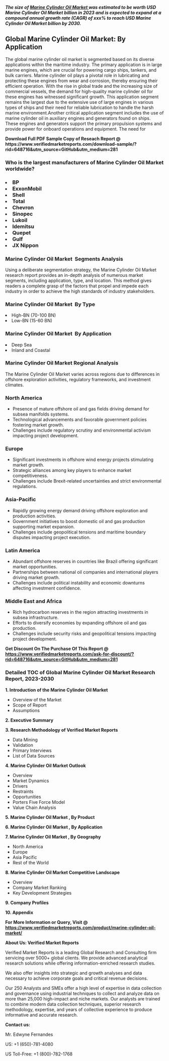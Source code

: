 <p><em><strong>The size of <a href="https://www.verifiedmarketreports.com/download-sample/?rid=648716&utm_source=GitHub&utm_medium=281" target="_blank">Marine Cylinder Oil Market </a> was estimated to be worth USD Marine Cylinder Oil Market billion in 2023 and is expected to expand at a compound annual growth rate (CAGR) of xxx% to reach USD Marine Cylinder Oil Market billion by 2030.</strong></em><br /><h2>Global Marine Cylinder Oil Market: By Application</h2><p>The global marine cylinder oil market is segmented based on its diverse applications within the maritime industry. The primary application is in large marine engines, which are crucial for powering cargo ships, tankers, and bulk carriers. Marine cylinder oil plays a pivotal role in lubricating and protecting these engines from wear and corrosion, thereby ensuring their efficient operation. With the rise in global trade and the increasing size of commercial vessels, the demand for high-quality marine cylinder oil for these engines has witnessed significant growth. This application segment remains the largest due to the extensive use of large engines in various types of ships and their need for reliable lubrication to handle the harsh marine environment.Another critical application segment includes the use of marine cylinder oil in auxiliary engines and generators found on ships. These engines and generators support the primary propulsion systems and provide power for onboard operations and equipment. The need for</p><p id="" class=""><strong>Download Full PDF Sample Copy of Reseach Report @ <a target="">https://www.verifiedmarketreports.com/download-sample/?rid=648716&utm_source=GitHub&utm_medium=281</a></strong></p><h3 id="" class="">Who is the largest manufacturers of&nbsp;Marine Cylinder Oil Market worldwide?</h3><h3 class=""></Li><Li>BP</Li><Li> ExxonMobil</Li><Li> Shell</Li><Li> Total</Li><Li> Chevron</Li><Li> Sinopec</Li><Li> Lukoil</Li><Li> Idemitsu</Li><Li> Quepet</Li><Li> Gulf</Li><Li> JX Nippon</h3><h3 id="" class="">Marine Cylinder Oil Market &nbsp;Segments Analysis</h3><p id="" class="">Using a deliberate segmentation strategy, the Marine Cylinder Oil Market research report provides an in-depth analysis of numerous market segments, including application, type, and location. This method gives readers a complete grasp of the factors that propel and impede each industry in order to achieve the high standards of industry stakeholders.</p><h3 id="" class="">Marine Cylinder Oil Market &nbsp;By Type</h3><p></Li><Li>High-BN (70-100 BN)</Li><Li> Low-BN (15-60 BN)</p><h3 id="" class="">Marine Cylinder Oil Market &nbsp;By Application</h3><p class=""></Li><Li>Deep Sea</Li><Li> Inland and Coastal</p><h3 id="" class="">Marine Cylinder Oil Market Regional Analysis</h3><p id="" class="">The Marine Cylinder Oil Market varies across regions due to differences in offshore exploration activities, regulatory frameworks, and investment climates.</p><h3 id="" class="">North America</h3><ul><li>Presence of mature offshore oil and gas fields driving demand for subsea manifolds systems.</li><li>Technological advancements and favorable government policies fostering market growth.</li><li>Challenges include regulatory scrutiny and environmental activism impacting project development.</li></ul><h3 id="" class="">Europe</h3><ul><li>Significant investments in offshore wind energy projects stimulating market growth.</li><li>Strategic alliances among key players to enhance market competitiveness.</li><li>Challenges include Brexit-related uncertainties and strict environmental regulations.</li></ul><h3 id="" class="">Asia-Pacific</h3><ul><li>Rapidly growing energy demand driving offshore exploration and production activities.</li><li>Government initiatives to boost domestic oil and gas production supporting market expansion.</li><li>Challenges include geopolitical tensions and maritime boundary disputes impacting project execution.</li></ul><h3 id="" class="">Latin America</h3><ul><li>Abundant offshore reserves in countries like Brazil offering significant market opportunities.</li><li>Partnerships between national oil companies and international players driving market growth.</li><li>Challenges include political instability and economic downturns affecting investment confidence.</li></ul><h3 id="" class="">Middle East and Africa</h3><ul><li>Rich hydrocarbon reserves in the region attracting investments in subsea infrastructure.</li><li>Efforts to diversify economies by expanding offshore oil and gas production.</li><li>Challenges include security risks and geopolitical tensions impacting project development.</li></ul><p id="" class=""><strong>Get Discount On The Purchase Of This Report @ <a href="https://www.verifiedmarketreports.com/ask-for-discount/?rid=648716&utm_source=GitHub&utm_medium=281" target="_blank">https://www.verifiedmarketreports.com/ask-for-discount/?rid=648716&utm_source=GitHub&utm_medium=281</a></strong></p><h3 id="" class="">Detailed TOC of Global Marine Cylinder Oil Market Research Report, 2023-2030</h3><p id="" class=""><strong>1. Introduction of the Marine Cylinder Oil Market </strong></p><ul><li>Overview of the Market</li><li>Scope of Report</li><li>Assumptions</li></ul><p id="" class=""><strong>2. Executive Summary</strong></p><p id="" class=""><strong>3. Research Methodology of Verified Market Reports</strong></p><ul><li>Data Mining</li><li>Validation</li><li>Primary Interviews</li><li>List of Data Sources</li></ul><p id="" class=""><strong>4. Marine Cylinder Oil Market Outlook</strong></p><ul><li>Overview</li><li>Market Dynamics</li><li>Drivers</li><li>Restraints</li><li>Opportunities</li><li>Porters Five Force Model</li><li>Value Chain Analysis</li></ul><p id="" class=""><strong>5. Marine Cylinder Oil Market , By Product</strong></p><p id="" class=""><strong>6. Marine Cylinder Oil Market , By Application</strong></p><p id="" class=""><strong>7. Marine Cylinder Oil Market , By Geography</strong></p><ul><li>North America</li><li>Europe</li><li>Asia Pacific</li><li>Rest of the World</li></ul><p id="" class=""><strong>8. Marine Cylinder Oil Market Competitive Landscape</strong></p><ul><li>Overview</li><li>Company Market Ranking</li><li>Key Development Strategies</li></ul><p id="" class=""><strong>9. Company Profiles</strong></p><p id="" class=""><strong>10. Appendix</strong></p><p id="" class=""><strong>For More Information or Query, Visit @ <a href="https://www.verifiedmarketreports.com/product/marine-cylinder-oil-market/" target="_blank">https://www.verifiedmarketreports.com/product/marine-cylinder-oil-market/</a></strong></p><p id="" class=""><strong>About Us: Verified Market Reports</strong></p><p id="" class="">Verified Market Reports is a leading Global Research and Consulting firm servicing over 5000+ global clients. We provide advanced analytical research solutions while offering information-enriched research studies.</p><p id="" class="">We also offer insights into strategic and growth analyses and data necessary to achieve corporate goals and critical revenue decisions.</p><p id="" class="">Our 250 Analysts and SMEs offer a high level of expertise in data collection and governance using industrial techniques to collect and analyze data on more than 25,000 high-impact and niche markets. Our analysts are trained to combine modern data collection techniques, superior research methodology, expertise, and years of collective experience to produce informative and accurate research.</p><p id="" class=""><strong>Contact us:</strong></p><p id="" class="">Mr. Edwyne Fernandes</p><p id="" class="">US: +1 (650)-781-4080</p><p id="" class="">US Toll-Free: +1 (800)-782-1768</p>
